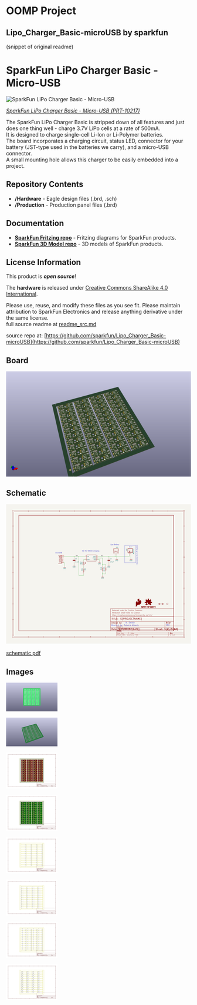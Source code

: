 # OOMP Project  
## Lipo_Charger_Basic-microUSB  by sparkfun  
  
(snippet of original readme)  
  
SparkFun LiPo Charger Basic - Micro-USB  
========================================  
  
![SparkFun LiPo Charger Basic - Micro-USB](https://cdn.sparkfun.com//assets/parts/4/5/6/1/10217-02a.jpg)  
  
[*SparkFun LiPo Charger Basic - Micro-USB (PRT-10217)*](https://www.sparkfun.com/products/10217)  
  
The SparkFun LiPo Charger Basic is stripped down of all features and just does one thing well - charge 3.7V LiPo cells at a rate of 500mA.   
It is designed to charge single-cell Li-Ion or Li-Polymer batteries.   
The board incorporates a charging circuit, status LED, connector for your battery (JST-type used in the batteries we carry), and a micro-USB connector.   
A small mounting hole allows this charger to be easily embedded into a project.  
  
Repository Contents  
-------------------  
* **/Hardware** - Eagle design files (.brd, .sch)  
* **/Production** - Production panel files (.brd)  
  
Documentation  
--------------  
* **[SparkFun Fritzing repo](https://github.com/sparkfun/Fritzing_Parts)** - Fritzing diagrams for SparkFun products.  
* **[SparkFun 3D Model repo](https://github.com/sparkfun/3D_Models)** - 3D models of SparkFun products.   
  
License Information  
-------------------  
This product is _**open source**_!   
  
The **hardware** is released under [Creative Commons ShareAlike 4.0 International](https://creativecommons.org/licenses/by-sa/4.0/).  
  
Please use, reuse, and modify these files as you see fit. Please maintain attribution to SparkFun Electronics and release anything derivative under the same license.  
  full source readme at [readme_src.md](readme_src.md)  
  
source repo at: [https://github.com/sparkfun/Lipo_Charger_Basic-microUSB](https://github.com/sparkfun/Lipo_Charger_Basic-microUSB)  
## Board  
  
[![working_3d.png](working_3d_600.png)](working_3d.png)  
## Schematic  
  
[![working_schematic.png](working_schematic_600.png)](working_schematic.png)  
  
[schematic pdf](working_schematic.pdf)  
## Images  
  
[![working_3D_bottom.png](working_3D_bottom_140.png)](working_3D_bottom.png)  
  
[![working_3D_top.png](working_3D_top_140.png)](working_3D_top.png)  
  
[![working_assembly_page_01.png](working_assembly_page_01_140.png)](working_assembly_page_01.png)  
  
[![working_assembly_page_02.png](working_assembly_page_02_140.png)](working_assembly_page_02.png)  
  
[![working_assembly_page_03.png](working_assembly_page_03_140.png)](working_assembly_page_03.png)  
  
[![working_assembly_page_04.png](working_assembly_page_04_140.png)](working_assembly_page_04.png)  
  
[![working_assembly_page_05.png](working_assembly_page_05_140.png)](working_assembly_page_05.png)  
  
[![working_assembly_page_06.png](working_assembly_page_06_140.png)](working_assembly_page_06.png)  
